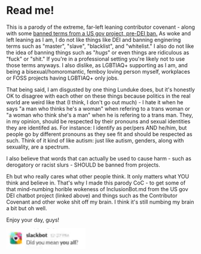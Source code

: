 # Read me!

This is a parody of the extreme, far-left leaning contributor covenant - along with some [banned terms from a US gov project, pre-DEI ban.](https://github.com/18F/charlie/blob/94382d69cdd76714fe486760c22ad1c2144a49a6/InclusionBot.md) As woke and left leaning as I am, I do not like things like DEI and banning enginering terms such as "master", "slave", "blacklist", and "whitelist." I also do not like the idea of banning things such as "_hugs_" or even things are ridiculous as "fuck" or "shit." If you're in a professional setting you're likely not to use those terms anyways. I also dislike, as LGBTIAQ+ supporting as I am, and being a bisexual/homoromantic, femboy loving person myself, workplaces or FOSS projects having LGBTIAQ+ only jobs.

That being said, I am disgusted by one thing Lunduke does, but it's honestly OK to disagree with each other on these things because politics in the real world are weird like that (I think, I don't go out much) - I hate it when he says "a man who thinks he's a woman" when refering to a trans woman or "a woman who think she's a man" when he is refering to a trans man. They, in my opinion, should be respected by their pronouns and sexual identities they are identifed as. For instance: I identify as per/pers AND he/him, but people go by different pronouns as they see fit and should be respected as such. Think of it kind of like autism: just like autism, genders, along with sexuality, are a spectrum.

I also believe that words that can actually be used to cause harm - such as derogatory or racist slurs - SHOULD be banned from projects.

Eh but who really cares what other people think. It only matters what YOU think and believe in. That's why I made this parody CoC - to get some of that mind-numbing horible wokeness of InclusionBot.md from the US gov DEI chatbot project (linked above) and things such as the Contributor Covenant and other woke shit off my brain. I think it's still numbing my brain a bit but oh well.

Enjoy your day, guys!

![Glowie DEI bot says: "Did you mean you all?"](youall.png)
